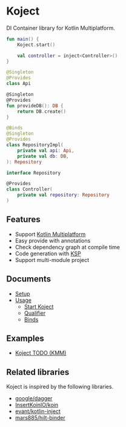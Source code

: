 # Koject
DI Container library for Kotlin Multiplatform.

```kotlin
fun main() {
    Koject.start()

    val controller = inject<Controller>()
}

@Singleton
@Provides
class Api

@Singleton
@Provides
fun provideDB(): DB {
    return DB.create()
}

@Binds
@Singleton
@Provides
class RepositoryImpl(
    private val api: Api,
    private val db: DB,
): Repository

interface Repository

@Provides
class Controller(
    private val repository: Repository
)
```

## Features
* Support [Kotlin Multiplatform](https://kotlinlang.org/docs/multiplatform.html)
* Easy provide with annotations
* Check dependency graph at compile time
* Code generation with [KSP](https://github.com/google/ksp)
* Support multi-module project

## Documents
* [Setup](https://mori-atsushi.github.io/koject/docs/setup)
* [Usage](https://mori-atsushi.github.io/koject/docs/usage)
  * [Start Koject](https://mori-atsushi.github.io/koject/docs/usage/basic)
  * [Qualifier](https://mori-atsushi.github.io/koject/docs/usage/qualifier)
  * [Binds](https://mori-atsushi.github.io/koject/docs/usage/binds)

## Examples
* [Koject TODO (KMM)](https://github.com/Mori-Atsushi/koject/tree/main/examples/kmm)

## Related libraries
Koject is inspired by the following libraries.

* [google/dagger](https://github.com/google/dagger)
* [InsertKoinIO/koin](https://github.com/InsertKoinIO/koin)
* [evant/kotlin-inject](https://github.com/evant/kotlin-inject)
* [mars885/hilt-binder](https://github.com/mars885/hilt-binder)
